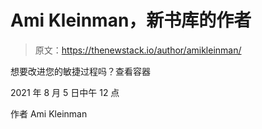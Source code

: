 # Ami Kleinman，新书库的作者

> 原文：<https://thenewstack.io/author/amikleinman/>

想要改进您的敏捷过程吗？查看容器

2021 年 8 月 5 日中午 12 点

作者 Ami Kleinman